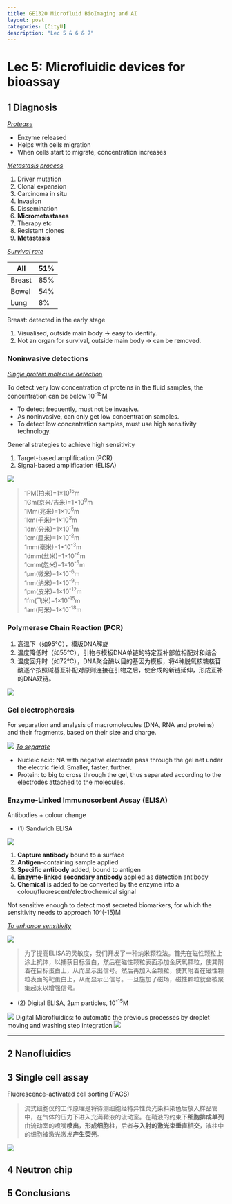 ```yaml
---
title: GE1320 Microfluid BioImaging and AI
layout: post
categories: [CityU]
description: "Lec 5 & 6 & 7"
---
```


# Lec 5: Microfluidic devices for bioassay
## 1 Diagnosis

<em><u>Protease</u></em>
* Enzyme released
* Helps with cells migration
* When cells start to migrate, concentration increases

<em><u>Metastasis process</u></em>
1. Driver mutation
2. Clonal expansion
3. Carcinoma in situ
4. Invasion
5. Dissemination
6. **Micrometastases**
7. Therapy etc
8. Resistant clones
9. **Metastasis**

<em><u>Survival rate</u></em>

|  All  |  51%  |
| --- | --- |
|  Breast  |  85%  |
|  Bowel  |  54%  |
|  Lung  |  8%  |
Breast: detected in the early stage
1. Visualised, outside main body -> easy to identify. 
2. Not an organ for survival, outside main body -> can be removed.

### Noninvasive detections

<em><u>Single protein molecule detection</u></em>

To detect very low concentration of proteins in the fluid samples, the concentration can be below 10<sup>-15</sup>M

* To detect frequently, must not be invasive.
* As noninvasive, can only get low concentration samples.
* To detect low concentration samples, must use high sensitivity technology.

General strategies to achieve high sensitivity
1. Target-based amplification (PCR)
2. Signal-based amplification (ELISA)

![](media/15935060688766.jpg)
> 1PM(拍米)=1×10<sup>15</sup>m<br>
1Gm(京米/吉米)=1×10<sup>9</sup>m<br>
1Mm(兆米)=1×10<sup>6</sup>m<br>
1km(千米)=1×10<sup>3</sup>m<br>
1dm(分米)=1×10<sup>-1</sup>m<br>
1cm(厘米)=1×10<sup>-2</sup>m<br>
1mm(毫米)=1×10<sup>-3</sup>m<br>
1dmm(丝米)=1×10<sup>-4</sup>m<br>
1cmm(忽米)=1×10<sup>-5</sup>m<br>
1μm(微米)=1×10<sup>-6</sup>m<br>
1nm(纳米)=1×10<sup>-9</sup>m<br>
1pm(皮米)=1×10<sup>-12</sup>m<br>
1fm(飞米)=1×10<sup>-15</sup>m<br>
1am(阿米)=1×10<sup>-18</sup>m

### Polymerase Chain Reaction (PCR)

1. 高温下（如95℃），模版DNA解旋
2. 温度降低时（如55℃），引物与模板DNA单链的特定互补部位相配对和结合
3. 温度回升时（如72℃），DNA聚合酶以目的基因为模板，将4种脱氧核糖核苷酸逐个按照碱基互补配对原则连接在引物之后，使合成的新链延伸，形成互补的DNA双链。

![](media/15935076932259.jpg)

### Gel electrophoresis
For separation and analysis of macromolecules (DNA, RNA and proteins) and their fragments, based on their size and charge.

![](media/15935078123275.jpg)
<em><u>To separate</u></em>
* Nucleic acid: NA with negative electrode pass through the gel net under the electric field. Smaller, faster, further.
* Protein: to big to cross through the gel, thus separated according to the electrodes attached to the molecules.

### Enzyme-Linked Immunosorbent Assay (ELISA)
Antibodies + colour change

* (1) Sandwich ELISA

![](media/15935118869010.jpg)
1. **Capture antibody** bound to a surface
2. **Antigen**-containing sample applied
3. **Specific antibody** added, bound to antigen
4. **Enzyme-linked secondary antibody** applied as detection antibody
5. **Chemical** is added to be converted by the enzyme into a colour/fluorescent/electrochemical signal

Not sensitive enough to detect most secreted biomarkers, for which the sensitivity needs to approach 10^(-15)M

<em><u>To enhance sensitivity</u></em>

![](media/15935123206048.jpg)
>  为了提高ELISA的灵敏度，我们开发了一种纳米颗粒法。首先在磁性颗粒上涂上抗体，以捕获目标蛋白，然后在磁性颗粒表面添加金厌氧颗粒，使其附着在目标蛋白上，从而显示出信号。然后再加入金颗粒，使其附着在磁性颗粒表面的靶蛋白上，从而显示出信号。一旦施加了磁场，磁性颗粒就会被聚集起来以增强信号。

* (2) Digital ELISA, 2μm particles, 10<sup>-15</sup>M

![](media/15935127128229.jpg)
Digital Microfluidics: to automatic the previous processes by droplet moving and washing step integration
![](media/15935132298976.jpg)

-------

## 2 Nanofluidics

## 3 Single cell assay

Fluorescence-activated cell sorting (FACS)
> 流式细胞仪的工作原理是将待测细胞经特异性荧光染料染色后放入样品管中，在气体的压力下进入充满鞘液的流动室。在鞘液的约束下**细胞排成单列**由流动室的喷嘴**喷出**，**形成细胞柱**，后者**与入射的激光束垂直相交**，液柱中的细胞被激光激发**产生荧光**。


![](media/15935140793442.jpg)


## 4 Neutron chip
## 5 Conclusions
